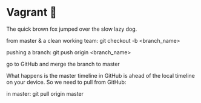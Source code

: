 # Vagrant :taco:

The quick brown fox jumped over the slow lazy dog.

from master & a clean working team:
    git checkout -b <branch_name>

pushing a branch:
    git push origin <branch_name>

go to GitHub and merge the branch to master

What happens is the master timeline in GitHub is ahead of the local timeline on your device. So we need to pull from GitHub:

in master:
  git pull origin master 

